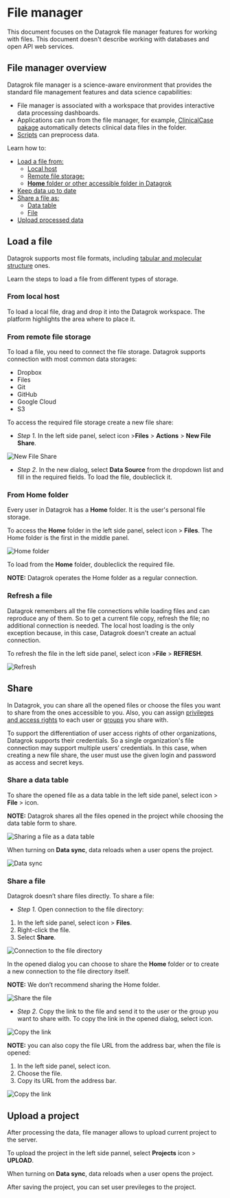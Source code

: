 # File manager

This document focuses on the Datagrok file manager features for working with
files. This document doesn't describe working with databases and open API web
services.

## File manager overview

Datagrok file manager is a science-aware environment that provides the standard
file management features and data science capabilities:

* File manager is associated with a workspace that provides interactive data
  processing dashboards.
* Applications can run from the file manager, for example, [ClinicalCase
  pakage](https://github.com/datagrok-ai/public/tree/master/packages/ClinicalCase#readme)
  automatically detects clinical data files in the folder.
* [Scripts](https://datagrok.ai/help/compute/scripting) can preprocess data.

Learn how to:

* [Load a file from:](#load-a-file)
  * [Local host](#from-local-host)
  * [Remote file storage:](#from-remote-file-storage)
  * [**Home** folder or other accessible folder in Datagrok](#from-home-folder)
* [Keep data up to date](#refresh-a-file)
* [Share a file as:](#share)
  * [Data table](#share-a-data-table)
  * [File](#share-a-file)
* [Upload processed data](#upload-a-project)

<!--See useful features:

* [Dashboard](#dashboard)
* [Clinical case](#clinical-data)
* [Scripts](#scripts)-->

## Load a file

Datagrok supports most file formats, including [tabular and molecular
structure](https://datagrok.ai/help/access/file) ones.

Learn the steps to load a file from different types of storage.

### From local host

To load a local file, drag and drop it into the Datagrok workspace. The platform
highlights the area where to place it.

### From remote file storage

To load a file, you need to connect the file storage. Datagrok supports
connection with most common data storages:

* Dropbox
* Files
* Git
* GitHub
* Google Cloud
* S3

To access the required file storage create a new file share:

* _Step 1._ In the left side panel, select  icon >**Files** > **Actions** >
  **New File Share**.

![New File Share](Files-uploading-new-file-share.png)

* _Step 2._ In the new dialog, select **Data Source** from the dropdown list and
fill in the required fields. To load the file, doubleclick it.

### From **Home** folder

Every user in Datagrok has a **Home** folder. It is the user's personal file
storage.

To access the **Home** folder in the left side panel, select  icon > **Files**.
The Home folder is the first in the middle panel.

![Home folder](Files-uploading-Home-folder.png)

To load from the **Home** folder, doubleclick the required file.

**NOTE:** Datagrok operates the Home folder as a regular connection.

### Refresh a file

Datagrok remembers all the file connections while loading files and can
reproduce any of them. So to get a current file copy, refresh the file; no
additional connection is needed. The local host loading is the only exception
because, in this case, Datagrok doesn't create an actual connection.

To refresh the file in the left side panel, select icon >**File** > **REFRESH**.

![Refresh](Files-uploading-refresh.png)

<!--## Working with data features

### Clinical data

### Scripts

### Dashboard

Once you upload the file, the platform recognizes the data and offers tools for data processing-->

## Share

In Datagrok, you can share all the opened files or choose the files you want to
share from the ones accessible to you. Also, you can assign [privileges and
access rights](https://datagrok.ai/help/govern/security) to each user or
[groups](https://datagrok.ai/help/govern/group) you share with.

To support the differentiation of user access rights of other organizations,
Datagrok supports their credentials. So a single organization's file connection
may support multiple users’ credentials. In this case, when creating a new file
share, the user must use the given login and password as access and secret keys.

### Share a data table

To share the opened file as a data table in the left side panel, select  icon >
**File** >  icon.

**NOTE:** Datagrok shares all the files opened in the project while choosing the
data table form to share.

![Sharing a file as a data table](Files-uploading-share-the-table.png)

When turning on **Data sync**, data reloads when a user opens the project.

![Data sync](Files-uploading-share-the-table-sync-data.png)

### Share a file

Datagrok doesn’t share files directly. To share a file:

* _Step 1._ Open connection to the file directory:

1. In the left side panel, select  icon > **Files**.
2. Right-click the file.
3. Select **Share**.

![Connection to the file directory](Files-uploading-share-the-file.png)

In the opened dialog you can choose to share the **Home** folder or to create a
new connection to the file directory itself.

**NOTE:** We don’t recommend sharing the Home folder.

![Share the file](Files-uploading-share-the-file-directory.png)

* _Step 2._ Copy the link to the file and send it to the user or the group you
want to share with. To copy the link in the opened dialog, select icon.

![Copy the link](Files-uploading-copy-the-link.png)

**NOTE:** you can also copy the file URL from the address bar, when the file is
opened:

1. In the left side panel, select  icon.
2. Choose the file.
3. Copy its URL from the address bar.

![Copy the link](Files-uploading-copy-the-link-2.png)

## Upload a project

After processing the data, file manager allows to upload current project to the
server.

To upload the project in the left side pannel, select **Projects** icon >
**UPLOAD**.

When turning on **Data sync**, data reloads when a user opens the project.

After saving the project, you can set user previleges to the project.
<!--
![Upload the project](./File-manager- upload-the-project.gif "Upload the project")-->
